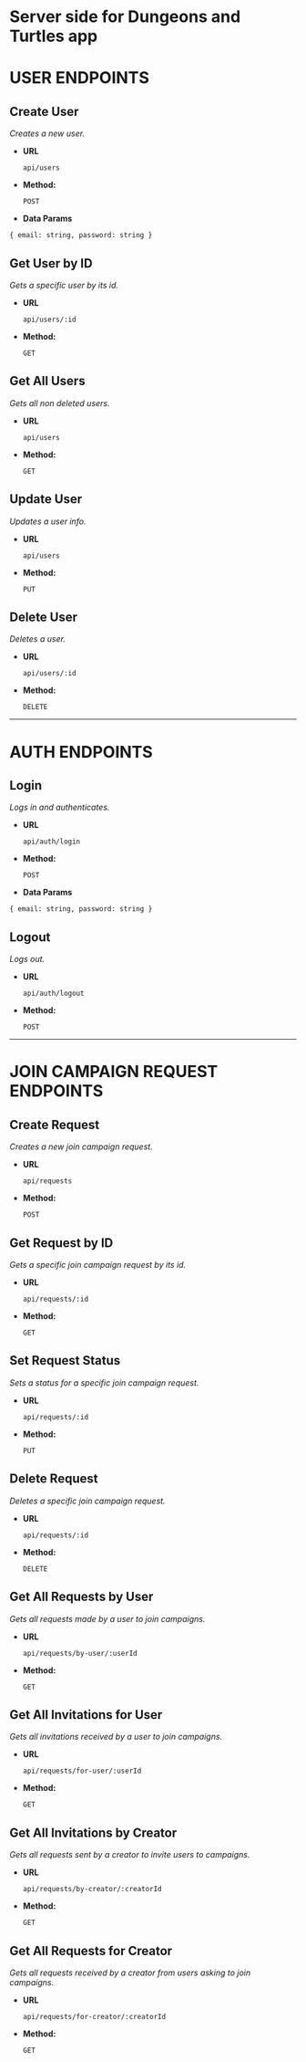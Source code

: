 # Server side for Dungeons and Turtles app

# **USER ENDPOINTS**

## **Create User**

_Creates a new user._

- **URL**

  `api/users`

- **Method:**

  `POST`

- **Data Params**

`{ email: string, password: string }`

## **Get User by ID**

_Gets a specific user by its id._

- **URL**

  `api/users/:id`

- **Method:**

  `GET`

## **Get All Users**

_Gets all non deleted users._

- **URL**

  `api/users`

- **Method:**

  `GET`

## **Update User**

_Updates a user info._

- **URL**

  `api/users`

- **Method:**

  `PUT`

## **Delete User**

_Deletes a user._

- **URL**

  `api/users/:id`

- **Method:**

  `DELETE`

<hr>

# **AUTH ENDPOINTS**

## **Login**

_Logs in and authenticates._

- **URL**

  `api/auth/login`

- **Method:**

  `POST`

- **Data Params**

`{ email: string, password: string }`

## **Logout**

_Logs out._

- **URL**

  `api/auth/logout`

- **Method:**

  `POST`

<hr>

# **JOIN CAMPAIGN REQUEST ENDPOINTS**

## **Create Request**

_Creates a new join campaign request._

- **URL**

  `api/requests`

- **Method:**

  `POST`

## **Get Request by ID**

_Gets a specific join campaign request by its id._

- **URL**

  `api/requests/:id`

- **Method:**

  `GET`

## **Set Request Status**

_Sets a status for a specific join campaign request._

- **URL**

  `api/requests/:id`

- **Method:**

  `PUT`

## **Delete Request**

_Deletes a specific join campaign request._

- **URL**

  `api/requests/:id`

- **Method:**

  `DELETE`

## **Get All Requests by User**

_Gets all requests made by a user to join campaigns._

- **URL**

  `api/requests/by-user/:userId`

- **Method:**

  `GET`

## **Get All Invitations for User**

_Gets all invitations received by a user to join campaigns._

- **URL**

  `api/requests/for-user/:userId`

- **Method:**

  `GET`

## **Get All Invitations by Creator**

_Gets all requests sent by a creator to invite users to campaigns._

- **URL**

  `api/requests/by-creator/:creatorId`

- **Method:**

  `GET`

## **Get All Requests for Creator**

_Gets all requests received by a creator from users asking to join campaigns._

- **URL**

  `api/requests/for-creator/:creatorId`

- **Method:**

  `GET`
